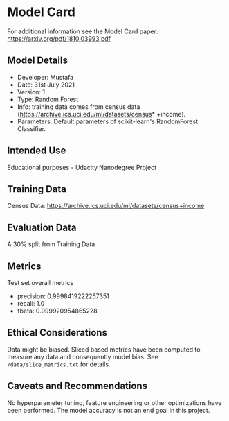 # Model Card

For additional information see the Model Card paper: https://arxiv.org/pdf/1810.03993.pdf

## Model Details
* Developer: Mustafa
* Date: 31st July 2021
* Version: 1
* Type: Random Forest
* Info: training data comes from census data (https://archive.ics.uci.edu/ml/datasets/census* +income). 
* Parameters: Default parameters of scikit-learn's RandomForest Classifier.

## Intended Use
Educational purposes - Udacity Nanodegree Project

## Training Data
Census Data: https://archive.ics.uci.edu/ml/datasets/census+income

## Evaluation Data
A 30% split from Training Data

## Metrics
Test set overall metrics
* precision: 0.9998419222257351
* recall: 1.0
* fbeta: 0.999920954865228

## Ethical Considerations
Data might be biased. Sliced based metrics have been computed to measure any data and consequently model bias. See `/data/slice_metrics.txt` for details.

## Caveats and Recommendations
No hyperparameter tuning, feature engineering or other optimizations have been performed. The model accuracy is not an end goal in this project.